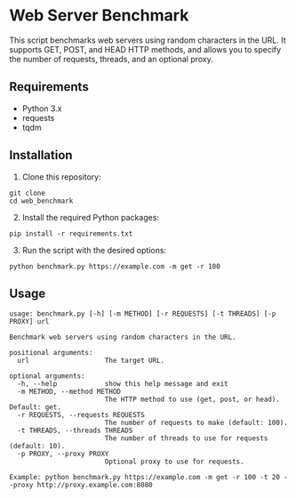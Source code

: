 # Web Server Benchmark

This script benchmarks web servers using random characters in the URL. It supports GET, POST, and HEAD HTTP methods, and allows you to specify the number of requests, threads, and an optional proxy.

## Requirements

- Python 3.x
- requests
- tqdm

## Installation

1. Clone this repository:

```
git clone 
cd web_benchmark
```

2. Install the required Python packages:

```
pip install -r requirements.txt
```

3. Run the script with the desired options:

```
python benchmark.py https://example.com -m get -r 100
```

## Usage

```
usage: benchmark.py [-h] [-m METHOD] [-r REQUESTS] [-t THREADS] [-p PROXY] url

Benchmark web servers using random characters in the URL.

positional arguments:
  url                   The target URL.

optional arguments:
  -h, --help            show this help message and exit
  -m METHOD, --method METHOD
                        The HTTP method to use (get, post, or head). Default: get.
  -r REQUESTS, --requests REQUESTS
                        The number of requests to make (default: 100).
  -t THREADS, --threads THREADS
                        The number of threads to use for requests (default: 10).
  -p PROXY, --proxy PROXY
                        Optional proxy to use for requests.

Example: python benchmark.py https://example.com -m get -r 100 -t 20 --proxy http://proxy.example.com:8080
```
```
